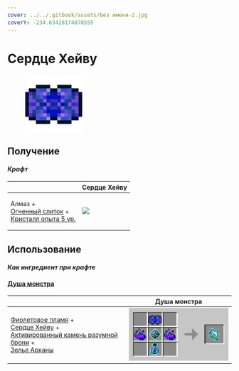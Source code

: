 ```yaml
---
cover: ../../.gitbook/assets/Без имени-2.jpg
coverY: -234.63428174878555
---
```


# Сердце Хейву

<figure><img src="../../.gitbook/assets/band_of_heiva_hunting_128.png" alt=""><figcaption></figcaption></figure>

## Получение

#### _Крафт_

|                                                                                                                          | Сердце Хейву                                            |
| ------------------------------------------------------------------------------------------------------------------------ | ------------------------------------------------------- |
| <p>Алмаз +<br><a href="fireite_ingot.md">Огненный слиток</a> +<br><a href="xp_crystal_4.md">Кристалл опыта 5 ур.</a></p> | ![](../../.gitbook/assets/band\_of\_heiva\_hunting.png) |

## Использование

#### _Как ингредиент при крафте_

#### [Душа монстра](basemonstersoul.md)

|                                                                                                                                                                                                                                                             | Душа монстра                                   |
| ----------------------------------------------------------------------------------------------------------------------------------------------------------------------------------------------------------------------------------------------------------- | ---------------------------------------------- |
| <p><a href="purple_blaze.md">Фиолетовое пламя</a> +<br><a href="band_of_heiva_hunting.md">Сердце Хейву</a> +<br><a href="sentientarmourgem_activated.md">Активированный камень разумной брони</a> +<br><a href="weak_arcana_potion.md">Зелье Арканы</a></p> | ![](../../.gitbook/assets/basemonstersoul.png) |
